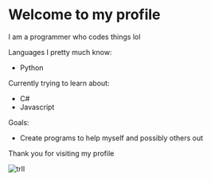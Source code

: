 # Welcome to my profile

I am a programmer who codes things lol

Languages I pretty much know:
* Python

Currently trying to learn about:
* C#
* Javascript

Goals:
* Create programs to help myself and possibly others out

Thank you for visiting my profile

![trll](https://cdn.discordapp.com/attachments/829708125640327248/835436576023642123/822872461245677649.png)
